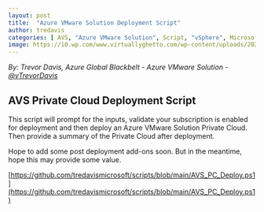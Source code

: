 ```yaml
---
layout: post
title:  "Azure VMware Solution Deployment Script"
author: tredavis
categories: [ AVS, "Azure VMware Solution", Script, "vSphere", Microsoft, Azure, Lab]
image: https://i0.wp.com/www.virtuallyghetto.com/wp-content/uploads/2020/10/automated-nested-vsphere-lab-on-vmware-cloud-azure-vmware-solution-1.png
---
```


*By: Trevor Davis, Azure Global Blackbelt - Azure VMware Solution - [@vTrevorDavis](https://twitter.com/vtrevordavis)*

## AVS Private Cloud Deployment Script

This script will prompt for the inputs, validate your subscription is enabled for deployment and then deploy an Azure VMware Solution Private Cloud.  Then provide a summary of the Private Cloud after deployment.

Hope to add some post deployment add-ons soon.  But in the meantime, hope this may provide some value.

[https://github.com/tredavismicrosoft/scripts/blob/main/AVS_PC_Deploy.ps1](https://github.com/tredavismicrosoft/scripts/blob/main/AVS_PC_Deploy.ps1)
